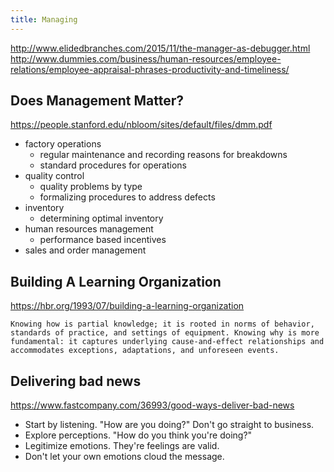 ```yaml
---
title: Managing
---
```

<http://www.elidedbranches.com/2015/11/the-manager-as-debugger.html>
<http://www.dummies.com/business/human-resources/employee-relations/employee-appraisal-phrases-productivity-and-timeliness/>

## Does Management Matter?
<https://people.stanford.edu/nbloom/sites/default/files/dmm.pdf>

* factory operations
	* regular maintenance and recording reasons for breakdowns
	* standard procedures for operations
* quality control
	* quality problems by type
	* formalizing procedures to address defects
* inventory
	* determining optimal inventory
* human resources management
	* performance based incentives
* sales and order management


## Building A Learning Organization
<https://hbr.org/1993/07/building-a-learning-organization>

``Knowing how is partial knowledge; it is rooted in norms of behavior, standards of practice, and settings of equipment. Knowing why is more fundamental: it captures underlying cause-and-effect relationships and accommodates exceptions, adaptations, and unforeseen events.`` 

## Delivering bad news
<https://www.fastcompany.com/36993/good-ways-deliver-bad-news>

* Start by listening. "How are you doing?" Don't go straight to business.
* Explore perceptions. "How do you think you're doing?"
* Legitimize emotions. They're feelings are valid.
* Don't let your own emotions cloud the message.
